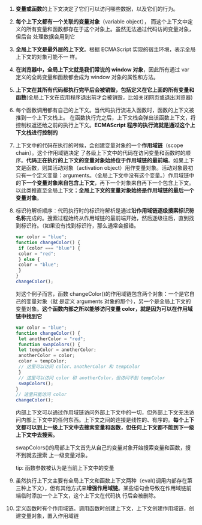 1. **变量或函数**的上下文决定了它们可以访问哪些数据，以及它们的行为。

2. **每个上下文都有一个关联的变量对象**（variable object）， 而这个上下文中定义的所有变量和函数都存在于这个对象上。虽然无法通过代码访问变量对象，但后台 处理数据会用到它

3. **全局上下文是最外层的上下文**。根据 ECMAScript 实现的宿主环境，表示全局上下文的对象可能不一 样。

4. **在浏览器中，全局上下文就是我们常说的 window 对象**，因此所有通过 var 定义的全局变量和函数都会成为 window 对象的属性和方法。

5. **上下文在其所有代码都执行完毕后会被销毁，包括定义在它上面的所有变量和函数**(全局上下文在应用程序退出前才会被销毁，比如关闭网页或退出浏览器)

6. 每个函数调用都有自己的上下文。当代码执行流进入函数时，函数的上下文被推到一个上下文栈上。 在函数执行完之后，上下文栈会弹出该函数上下文，将控制权返还给之前的执行上下文。**ECMAScript 程序的执行流就是通过这个上下文栈进行控制的**

7. 上下文中的代码在执行的时候，会创建变量对象的一个**作用域链**（scope chain）。这个作用域链决定 了各级上下文中的代码在访问变量和函数时的顺序。**代码正在执行的上下文的变量对象始终位于作用域链的最前端**。如果上下文是函数，则其活动对象（activation object）用作变量对象。活动对象最初只有一个定义变量：arguments。（全局上下文中没有这个变量。）作用域链中的**下一个变量对象来自包含上下文**，再下一个对象来自再下一个包含上下文。以此类推直至全局上下文；**全局上下文的变量对象始终是作用域链的最后一个变量对象**。

8. 标识符解析顺序：代码执行时的标识符解析是通过**沿作用域链逐级搜索标识符名称**完成的。搜索过程始终从作用域链的最前端开始，然后逐级往后，直到找到标识符。（如果没有找到标识符，那么通常会报错。

   ```js
   var color = "blue"; 
   function changeColor() { 
    if (color === "blue") { 
    color = "red"; 
    } else { 
    color = "blue"; 
    } 
   } 
   changeColor();
   ```

   对这个例子而言，函数 changeColor()的作用域链包含两个对象：一个是它自己的变量对象（就 是定义 arguments 对象的那个），另一个是全局上下文的变量对象。**这个函数内部之所以能够访问变量 color，就是因为可以在作用域链中找到它**

   ```js
   var color = "blue"; 
   function changeColor() { 
    let anotherColor = "red"; 
    function swapColors() { 
    let tempColor = anotherColor; 
    anotherColor = color; 
    color = tempColor; 
    // 这里可以访问 color、anotherColor 和 tempColor 
    } 
    // 这里可以访问 color 和 anotherColor，但访问不到 tempColor 
    swapColors(); 
   } 
   // 这里只能访问 color 
   changeColor(); 
   ```

   内部上下文可以通过作用域链访问外部上下文中的一切，但外部上下文无法访问内部上下文中的任何东西。上下文之间的连接是线性的、有序的。**每个上下文都可以到上一级上下文中去搜索变量和函数，但任何上下文都不能到下一级上下文中去搜索。**

   swapColors()的局部上下文首先从自己的变量对象开始搜索变量和函数，搜不到就去搜索 上一级变量对象。

   tip: 函数参数被认为是当前上下文中的变量

9. 虽然执行上下文主要有全局上下文和函数上下文两种（eval()调用内部存在第三种上下文），但有其他方式来**增强作用域链**。某些语句会导致在作用域链前端临时添加一个上下文，这个上下文在代码执 行后会被删除。

10. 定义函数时有个作用域链。调用函数时创建上下文，上下文创建作用域链，创建变量对象，置入作用域链

